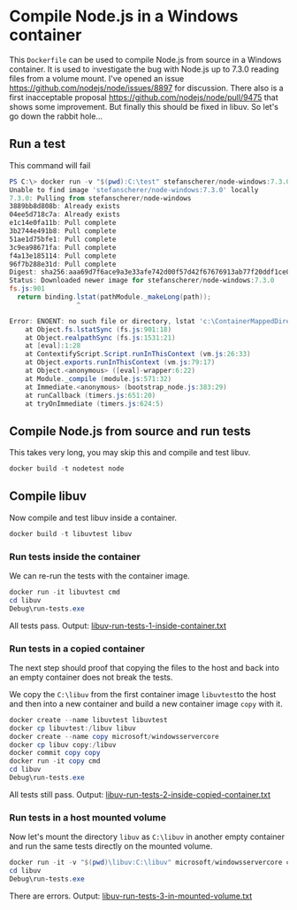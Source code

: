 # Compile Node.js in a Windows container

This `Dockerfile` can be used to compile Node.js from source in a Windows container.
It is used to investigate the bug with Node.js up to 7.3.0 reading files from
a volume mount. I've opened an issue https://github.com/nodejs/node/issues/8897 for discussion.
There also is a first inacceptable proposal https://github.com/nodejs/node/pull/9475 that shows some improvement. But finally this should be fixed in libuv. So let's go down the rabbit hole...

## Run a test

This command will fail

```powershell
PS C:\> docker run -v "$(pwd):C:\test" stefanscherer/node-windows:7.3.0 node -p "const fs=require('fs'); fs.realpathSync('c:/test')"
Unable to find image 'stefanscherer/node-windows:7.3.0' locally
7.3.0: Pulling from stefanscherer/node-windows
3889bb8d808b: Already exists
04ee5d718c7a: Already exists
e1c14e0fa11b: Pull complete
3b2744e491b8: Pull complete
51ae1d75bfe1: Pull complete
3c9ea98671fa: Pull complete
f4a13e185114: Pull complete
96f7b288e31d: Pull complete
Digest: sha256:aaa69d7f6ace9a3e33afe742d00f57d42f67676913ab77f20ddf1ce038efdbed
Status: Downloaded newer image for stefanscherer/node-windows:7.3.0
fs.js:901
  return binding.lstat(pathModule._makeLong(path));
                 ^

Error: ENOENT: no such file or directory, lstat 'c:\ContainerMappedDirectories'
    at Object.fs.lstatSync (fs.js:901:18)
    at Object.realpathSync (fs.js:1531:21)
    at [eval]:1:28
    at ContextifyScript.Script.runInThisContext (vm.js:26:33)
    at Object.exports.runInThisContext (vm.js:79:17)
    at Object.<anonymous> ([eval]-wrapper:6:22)
    at Module._compile (module.js:571:32)
    at Immediate.<anonymous> (bootstrap_node.js:383:29)
    at runCallback (timers.js:651:20)
    at tryOnImmediate (timers.js:624:5)
```

## Compile Node.js from source and run tests

This takes very long, you may skip this and compile and test libuv.

```powershell
docker build -t nodetest node
```

## Compile libuv

Now compile and test libuv inside a container.

```powershell
docker build -t libuvtest libuv
```

### Run tests inside the container

We can re-run the tests with the container image.

```powershell
docker run -it libuvtest cmd
cd libuv
Debug\run-tests.exe
```

All tests pass. Output: [libuv-run-tests-1-inside-container.txt](./libuv-run-tests-1-inside-container.txt)

### Run tests in a copied container

The next step should proof that copying the files to the host and back into an
empty container does not break the tests.

We copy the `C:\libuv` from the first container image `libuvtest`to the host and
then into a new container and build a new container image `copy` with it.

```powershell
docker create --name libuvtest libuvtest
docker cp libuvtest:/libuv libuv
docker create --name copy microsoft/windowsservercore
docker cp libuv copy:/libuv
docker commit copy copy
docker run -it copy cmd
cd libuv
Debug\run-tests.exe
```

All tests still pass. Output: [libuv-run-tests-2-inside-copied-container.txt](./libuv-run-tests-2-inside-copied-container.txt)

### Run tests in a host mounted volume

Now let's mount the directory `libuv` as `C:\libuv` in another empty container
and run the same tests directly on the mounted volume.

```powershell
docker run -it -v "$(pwd)\libuv:C:\libuv" microsoft/windowsservercore cmd
cd libuv
Debug\run-tests.exe
```

There are errors. Output: [libuv-run-tests-3-in-mounted-volume.txt](./libuv-run-tests-3-in-mounted-volume.txt)
